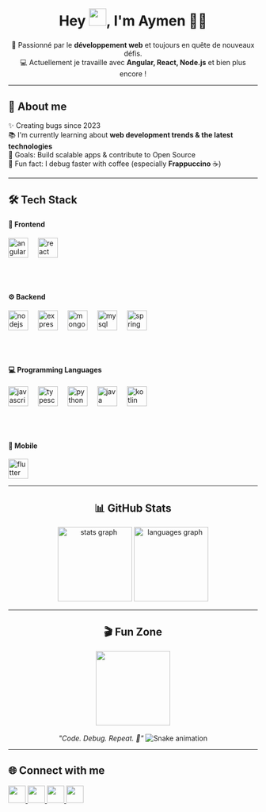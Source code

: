 <h1 align="center">
  Hey <img src="https://media.giphy.com/media/hvRJCLFzcasrR4ia7z/giphy.gif" width="35px">, I'm Aymen 👨‍💻
</h1>
  
### 

<p align="center">
🚀 Passionné par le <b>développement web</b> et toujours en quête de nouveaux défis.<br>
💻 Actuellement je travaille avec <b>Angular, React, Node.js</b> et bien plus encore !
</p>

---

<h2 align="left">🙋 About me</h2>

<p align="left">
✨ Creating bugs since 2023<br>
📚 I'm currently learning about <b>web development trends & the latest technologies</b><br>
🎯 Goals: Build scalable apps & contribute to Open Source<br>
🎲 Fun fact: I debug faster with coffee (especially <b>Frappuccino</b> ☕) 
</p>

---

<h2 align="left">🛠 Tech Stack</h2>

<div align="left">

  <!-- Frontend -->
  <h4>🎨 Frontend</h4>
  <img src="https://cdn.jsdelivr.net/gh/devicons/devicon/icons/angular/angular-original.svg" height="40" alt="angular logo" />
  <img width="12" />
  <img src="https://cdn.jsdelivr.net/gh/devicons/devicon/icons/react/react-original.svg" height="40" alt="react logo" />

  <br><br>

  <!-- Backend -->
  <h4>⚙️ Backend</h4>
  <img src="https://cdn.jsdelivr.net/gh/devicons/devicon/icons/nodejs/nodejs-original.svg" height="40" alt="nodejs logo" />
  <img width="12" />
  <img src="https://cdn.jsdelivr.net/gh/devicons/devicon/icons/express/express-original.svg" height="40" alt="express logo" />
  <img width="12" />
  <img src="https://cdn.jsdelivr.net/gh/devicons/devicon/icons/mongodb/mongodb-original.svg" height="40" alt="mongodb logo" />
  <img width="12" />
  <img src="https://cdn.jsdelivr.net/gh/devicons/devicon/icons/mysql/mysql-original.svg" height="40" alt="mysql logo" />
  <img width="12" />
  <img src="https://cdn.jsdelivr.net/gh/devicons/devicon/icons/spring/spring-original.svg" height="40" alt="spring boot logo" />

  <br><br>

  <!-- Programming Languages -->
  <h4>💻 Programming Languages</h4>
  <img src="https://cdn.jsdelivr.net/gh/devicons/devicon/icons/javascript/javascript-original.svg" height="40" alt="javascript logo" />
  <img width="12" />
  <img src="https://cdn.jsdelivr.net/gh/devicons/devicon/icons/typescript/typescript-original.svg" height="40" alt="typescript logo" />
  <img width="12" />
  <img src="https://cdn.jsdelivr.net/gh/devicons/devicon/icons/python/python-original.svg" height="40" alt="python logo" />
  <img width="12" />
  <img src="https://cdn.jsdelivr.net/gh/devicons/devicon/icons/java/java-original.svg" height="40" alt="java logo" />
  <img width="12" />
  <img src="https://cdn.jsdelivr.net/gh/devicons/devicon/icons/kotlin/kotlin-original.svg" height="40" alt="kotlin logo" />

  <br><br>

  <!-- Mobile -->
  <h4>📱 Mobile</h4>
  <img src="https://cdn.jsdelivr.net/gh/devicons/devicon/icons/flutter/flutter-original.svg" height="40" alt="flutter logo" />

</div>


---

<h2 align="center">📊 GitHub Stats</h2>

<div align="center">
  <img src="https://github-readme-stats.vercel.app/api?username=aymen8magri&hide_title=false&hide_rank=false&show_icons=true&include_all_commits=true&count_private=true&disable_animations=false&theme=dracula&locale=en&hide_border=false" height="150" alt="stats graph"  />
  <img src="https://github-readme-stats.vercel.app/api/top-langs?username=aymen8magri&locale=en&hide_title=false&layout=compact&card_width=320&langs_count=5&theme=dracula&hide_border=false" height="150" alt="languages graph"  />
</div>

---

<h2 align="center">🎬 Fun Zone</h2>

<div align="center">
  <img src="https://media.giphy.com/media/M9gbBd9nbDrOTu1Mqx/giphy.gif" height="150" />
  <br><br>
  <i>"Code. Debug. Repeat. 🚀"</i>
  <img src="https://profile-readme-generator.com/assets/snake.svg" alt="Snake animation" />

</div>

---

<h2 align="left">🌐 Connect with me</h2>

<div align="left">
  <a href="https://www.linkedin.com/in/aymen-magri-94453329b/" target="_blank" rel="noopener noreferrer">
    <img src="https://img.shields.io/badge/LinkedIn-0077B5?style=for-the-badge&logo=linkedin&logoColor=white" height="35" />
  </a>
  <a href="mailto:aymen00magri@gmail.com">
    <img src="https://img.shields.io/badge/Gmail-D14836?style=for-the-badge&logo=gmail&logoColor=white" height="35" />
  </a>
  <a href="https://www.instagram.com/magri__aymen/" target="_blank">
    <img src="https://img.shields.io/badge/Instagram-E4405F?style=for-the-badge&logo=instagram&logoColor=white" height="35" />
  </a>
  <a href="https://www.facebook.com/aymen.magri.2025" target="_blank">
    <img src="https://img.shields.io/badge/Facebook-1877F2?style=for-the-badge&logo=facebook&logoColor=white" height="35" />
  </a>
</div>


